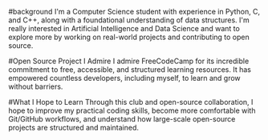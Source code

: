 #background
I'm a Computer Science student with experience in Python, C, and C++, along with a foundational understanding of data structures. I'm really interested in Artificial Intelligence and Data Science and want to explore more by working on real-world projects and contributing to open source.

#Open Source Project I Admire
I admire FreeCodeCamp for its incredible commitment to free, accessible, and structured learning resources. It has empowered countless developers, including myself, to learn and grow without barriers.

#What I Hope to Learn
Through this club and open-source collaboration, I hope to improve my practical coding skills, become more comfortable with Git/GitHub workflows, and understand how large-scale open-source projects are structured and maintained. 

